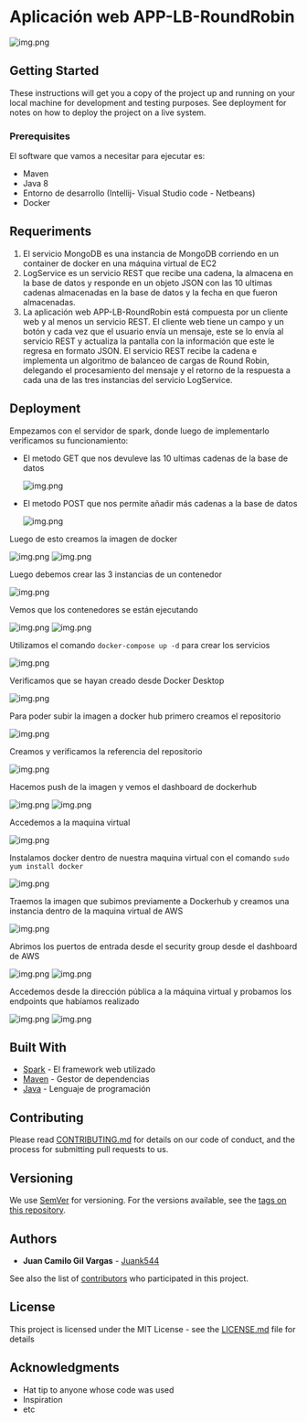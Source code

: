 # Aplicación web APP-LB-RoundRobin

![img.png](img/img.png)

## Getting Started

These instructions will get you a copy of the project up and running on your local machine for development and testing purposes. See deployment for notes on how to deploy the project on a live system.

### Prerequisites

El software que vamos a necesitar para ejecutar es:

* Maven
* Java 8
* Entorno de desarrollo (Intellij- Visual Studio code - Netbeans)
* Docker

## Requeriments

1. El servicio MongoDB es una instancia de MongoDB corriendo en un container de docker en una máquina virtual de EC2
2. LogService es un servicio REST que recibe una cadena, la almacena en la base de datos y responde en un objeto JSON con las 10 ultimas cadenas almacenadas en la base de datos y la fecha en que fueron almacenadas.
3. La aplicación web APP-LB-RoundRobin está compuesta por un cliente web y al menos un servicio REST. El cliente web tiene un campo y un botón y cada vez que el usuario envía un mensaje, este se lo envía al servicio REST y actualiza la pantalla con la información que este le regresa en formato JSON. El servicio REST recibe la cadena e implementa un algoritmo de balanceo de cargas de Round Robin, delegando el procesamiento del mensaje y el retorno de la respuesta a cada una de las tres instancias del servicio LogService.

## Deployment

Empezamos con el servidor de spark, donde luego de implementarlo verificamos su funcionamiento:

* El metodo GET que nos devuleve las 10 ultimas cadenas de la base de datos

    ![img.png](img/img_1.png)


* El metodo POST que nos permite añadir más cadenas a la base de datos

    ![img.png](img/img_2.png)

Luego de esto creamos la imagen de docker

![img.png](img/img_3.png)
![img.png](img/img_4.png)

Luego debemos crear las 3 instancias de un contenedor

![img.png](img/img_5.png)

Vemos que los contenedores se están ejecutando

![img.png](img/img_6.png)
![img.png](img/img_7.png)

Utilizamos el comando `docker-compose up -d` para crear los servicios

![img.png](img/img_8.png)

Verificamos que se hayan creado desde Docker Desktop

![img.png](img/img_9.png)

Para poder subir la imagen a docker hub primero creamos el repositorio

![img.png](img/img_10.png)

Creamos y verificamos la referencia del repositorio

![img.png](img/img_11.png)

Hacemos push de la imagen y vemos el dashboard de dockerhub

![img.png](img/img_12.png)
![img.png](img/img_13.png)

Accedemos a la maquina virtual

![img.png](img/img_14.png)

Instalamos docker dentro de nuestra maquina virtual con el comando `sudo yum install docker`

![img.png](img/img_15.png)

Traemos la imagen que subimos previamente a Dockerhub y creamos una instancia dentro de la maquina virtual de AWS

![img.png](img/img_16.png)

Abrimos los puertos de entrada desde el security group desde el dashboard de AWS

![img.png](img/img_17.png)
![img.png](img/img_18.png)

Accedemos desde la dirección pública a la máquina virtual y probamos los endpoints que habíamos realizado

![img.png](img/img_19.png)
![img.png](img/img_20.png)
## Built With

* [Spark](https://sparkjava.com/) - El framework web utilizado
* [Maven](https://maven.apache.org/) - Gestor de dependencias
* [Java](https://www.java.com/es/) - Lenguaje de programación

## Contributing

Please read [CONTRIBUTING.md](https://gist.github.com/PurpleBooth/b24679402957c63ec426) for details on our code of conduct, and the process for submitting pull requests to us.

## Versioning

We use [SemVer](http://semver.org/) for versioning. For the versions available, see the [tags on this repository](https://github.com/your/project/tags).

## Authors

* **Juan Camilo Gil Vargas** -  [Juank544](https://github.com/Juank544)

See also the list of [contributors](https://github.com/your/project/contributors) who participated in this project.

## License

This project is licensed under the MIT License - see the [LICENSE.md](LICENSE.md) file for details

## Acknowledgments

* Hat tip to anyone whose code was used
* Inspiration
* etc
